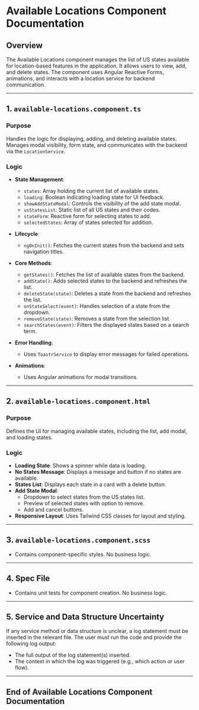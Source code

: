 # Available Locations Component Documentation

## Overview
The Available Locations component manages the list of US states available for location-based features in the application. It allows users to view, add, and delete states. The component uses Angular Reactive Forms, animations, and interacts with a location service for backend communication.

---

## 1. `available-locations.component.ts`

### Purpose
Handles the logic for displaying, adding, and deleting available states. Manages modal visibility, form state, and communicates with the backend via the `LocationService`.

### Logic
- **State Management**:
  - `states`: Array holding the current list of available states.
  - `loading`: Boolean indicating loading state for UI feedback.
  - `showAddStateModal`: Controls the visibility of the add state modal.
  - `usStatesList`: Static list of all US states and their codes.
  - `stateForm`: Reactive form for selecting states to add.
  - `selectedStates`: Array of states selected for addition.

- **Lifecycle**:
  - `ngOnInit()`: Fetches the current states from the backend and sets navigation titles.

- **Core Methods**:
  - `getStates()`: Fetches the list of available states from the backend.
  - `addState()`: Adds selected states to the backend and refreshes the list.
  - `deleteState(state)`: Deletes a state from the backend and refreshes the list.
  - `onStateSelect(event)`: Handles selection of a state from the dropdown.
  - `removeState(state)`: Removes a state from the selection list.
  - `searchStates(event)`: Filters the displayed states based on a search term.

- **Error Handling**:
  - Uses `ToastrService` to display error messages for failed operations.

- **Animations**:
  - Uses Angular animations for modal transitions.

---

## 2. `available-locations.component.html`

### Purpose
Defines the UI for managing available states, including the list, add modal, and loading states.

### Logic
- **Loading State**: Shows a spinner while data is loading.
- **No States Message**: Displays a message and button if no states are available.
- **States List**: Displays each state in a card with a delete button.
- **Add State Modal**:
  - Dropdown to select states from the US states list.
  - Preview of selected states with option to remove.
  - Add and cancel buttons.
- **Responsive Layout**: Uses Tailwind CSS classes for layout and styling.

---

## 3. `available-locations.component.scss`
- Contains component-specific styles. No business logic.

---

## 4. Spec File
- Contains unit tests for component creation. No business logic.

---

## 5. Service and Data Structure Uncertainty
If any service method or data structure is unclear, a log statement must be inserted in the relevant file. The user must run the code and provide the following log output:
- The full output of the log statement(s) inserted.
- The context in which the log was triggered (e.g., which action or user flow).

---

## End of Available Locations Component Documentation 